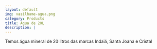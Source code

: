 ```yaml
---
layout: default
img: vasilhame-agua.png
category: Products
title: Água de 20L
description: |
---
```

  Temos água mineral de 20 litros das marcas Indaiá, Santa Joana e Cristal
